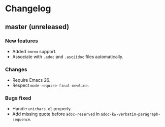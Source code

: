 # Changelog

## master (unreleased)

### New features

- Added `imenu` support.
- Associate with `.adoc` and `.asciidoc` files automatically.

### Changes

- Require Emacs 26.
- Respect `mode-require-final-newline`.

### Bugs fixed

- Handle `unichars.el` properly.
- Add missing quote before `adoc-reserved` in `adoc-kw-verbatim-paragraph-sequence`.
